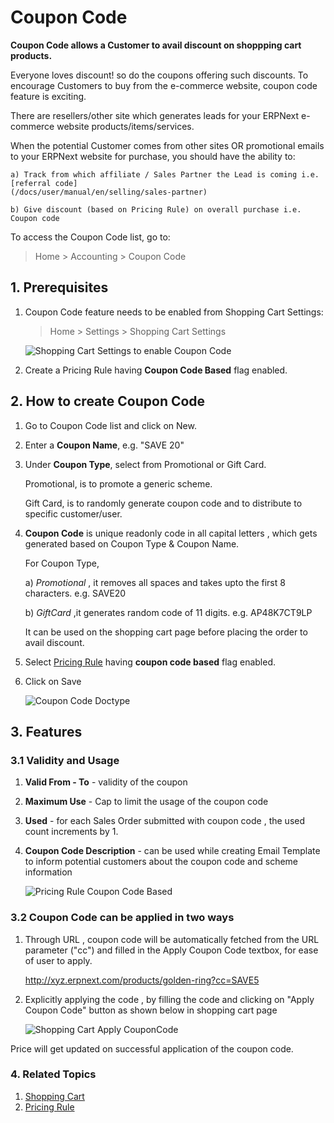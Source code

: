 # Coupon Code

**Coupon Code allows a Customer to avail discount on shoppping cart products.**

Everyone loves discount! so do the coupons offering such discounts. To encourage Customers to buy from the e-commerce website, 
coupon code feature is exciting.

There are resellers/other site which generates leads for your ERPNext e-commerce website products/items/services. 

When the potential Customer comes from other sites OR promotional emails to your ERPNext website for purchase, you should have the ability to:
	
	a) Track from which affiliate / Sales Partner the Lead is coming i.e. [referral code]
	(/docs/user/manual/en/selling/sales-partner)

	b) Give discount (based on Pricing Rule) on overall purchase i.e. Coupon code

To access the Coupon Code list, go to:

> Home > Accounting > Coupon Code


## 1. Prerequisites

1. Coupon Code feature needs to be enabled from Shopping Cart Settings:

	> Home > Settings > Shopping Cart Settings

	<img class="screenshot" alt="Shopping Cart Settings to enable Coupon Code" src="{{docs_base_url}}/assets/img/selling/coupon-code-shoppingcart-settings.png">

1. Create a Pricing Rule having **Coupon Code Based** flag enabled.

## 2. How to create Coupon Code

1. Go to Coupon Code list and click on New.
2. Enter a **Coupon Name**, e.g. "SAVE 20"
3. Under **Coupon Type**, select from Promotional or Gift Card.
   	
	Promotional, is to promote a generic scheme. 
   	
	Gift Card, is to randomly generate coupon code and to distribute to specific customer/user.
   
4. **Coupon Code** is unique readonly code in all capital letters , which gets generated based on Coupon Type & Coupon Name.
	
	For Coupon Type,
	
	a) *Promotional* , it removes all spaces and takes upto the first 8 characters. e.g. SAVE20
	
	b) *GiftCard* ,it generates random code of 11 digits. e.g. AP48K7CT9LP

    It can be used on the shopping cart page before placing the order to avail discount. 
  
4. Select [Pricing Rule](/docs/user/manual/en/accounts/pricing-rule)  having **coupon code based** flag enabled. 

5. Click  on Save 

	<img class="screenshot" alt="Coupon Code Doctype" src="{{docs_base_url}}/assets/img/selling/coupon-code.png">

## 3. Features

### 3.1 Validity and Usage

1. **Valid From - To** - validity of the coupon
2. **Maximum Use** - Cap to limit the usage of the coupon code
3. **Used** - for each Sales Order submitted with coupon code , the used count increments by 1.
4. **Coupon Code Description** - can be used while creating Email Template to inform potential customers about the coupon code and scheme information

	<img class="screenshot" alt="Pricing Rule Coupon Code Based" src="{{docs_base_url}}/assets/img/selling/coupon-code-pricing-rule.png">



### 3.2 Coupon Code can be applied in two ways

1. Through URL , coupon code will be automatically fetched from the URL parameter ("cc") and filled in the Apply Coupon Code textbox, for ease of user to apply.

	http://xyz.erpnext.com/products/golden-ring?cc=SAVE5

2. Explicitly applying the code , by filling the code and clicking on "Apply Coupon Code" button as shown below in shopping cart page

	<img class="screenshot" alt="Shopping Cart Apply CouponCode" src="{{docs_base_url}}/assets/img/selling/coupon-code-pricing-rule.png">

Price will get updated on successful application of the coupon code.


### 4. Related Topics

1. [Shopping Cart](/docs/user/manual/en/website/shopping-cart)
2. [Pricing Rule](/docs/user/manual/en/accounts/pricing-rule)
